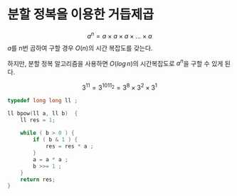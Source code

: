 # 분할 정복을 이용한 거듭제곱

$$a^n = a \times a \times a \times ... \times a $$ 
$a$를 n번 곱하여 구할 경우 $O(n)$의 시간 복잡도를 갖는다.  

하지만, 분할 정복 알고리즘을 사용하면 $O(log\,n)$의 시간복잡도로 $a^n$을 구할 수 있게 된다.

$$ 
3^{11} = 3^{1011_2} = 3^8 \times 3^2 \times 3^1
$$

```C++ 
typedef long long ll ; 

ll bpow(ll a, ll b)  {
    ll res = 1; 
    
    while ( b > 0 ) { 
        if ( b & 1 ) {
            res = res * a ;
        } 
        a = a * a ; 
        b >>= 1 ; 
    }
    return res; 
}
```